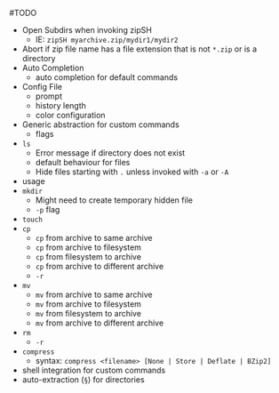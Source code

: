 #TODO
* Open Subdirs when invoking zipSH
    - IE: `zipSH myarchive.zip/mydir1/mydir2`
* Abort if zip file name has a file extension that is not `*.zip` 
    or is a directory
* Auto Completion
    - auto completion for default commands
* Config File
    - prompt
    - history length
    - color configuration 
* Generic abstraction for custom commands
    - flags
* `ls`
    - Error message if directory does not exist
    - default behaviour for files
    - Hide files starting with `.` unless invoked with `-a` or `-A`
* usage
* `mkdir`
    - Might need to create temporary hidden file
    - `-p` flag 
* `touch`
* `cp`
    - `cp` from archive to same archive
    - `cp` from archive to filesystem
    - `cp` from filesystem to archive
    - `cp` from archive to different archive
    - `-r`
* `mv`
    - `mv` from archive to same archive
    - `mv` from archive to filesystem
    - `mv` from filesystem to archive
    - `mv` from archive to different archive
* `rm`
    - `-r`
* `compress`
    - syntax: `compress <filename> [None | Store | Deflate | BZip2]`
* shell integration for custom commands
* auto-extraction (`§`) for directories